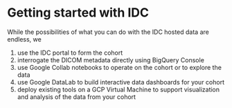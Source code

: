 # Getting started with IDC

While the possibilities of what you can do with the IDC hosted data are endless, we 

1. use the IDC portal to form the cohort
2. interrogate the DICOM metadata directly using BigQuery Console
3. use Google Collab notebooks to operate on the cohort or to explore the data
4. use Google DataLab to build interactive data dashboards for your cohort
5. deploy existing tools on a GCP Virtual Machine to support visualization and analysis of the data from your cohort

